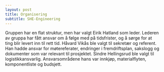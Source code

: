 ```yaml
---
layout: post
title: Organisering
subtitle: SHE-Engineering
---
```


Gruppen har en flat struktur, men har valgt Eirik Hatland som leder. Lederen av gruppa har fått ansvar om å følge med på tidsfrister, og å sørge for at ting blir levert inn til rett tid. Håvard Vikås ble valgt til sekretær og referent. Han hadde ansvar for møtereferater, endringer i fremdriftsplan, sakslogg og dokumenter som var relevant til prosjektet. Sindre Hellingsrud ble valgt til logistikkansvarlig. Ansvarsområdene hans var innkjøp, materialflyten, komponentliste og budsjett.  
